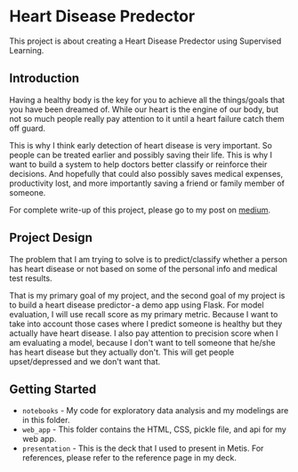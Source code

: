 # Heart Disease Predector
This project is about creating a Heart Disease Predector using Supervised Learning.

## Introduction  
Having a healthy body is the key for you to achieve all the things/goals that you have been dreamed of. While our heart is the engine of our body, but not so much people really pay attention to it until a heart failure catch them off guard.  

This is why I think early detection of heart disease is very important. So people can be treated earlier and possibly saving their life. This is why I want to build a system to help doctors better classify or reinforce their decisions. And hopefully that could also possibly saves medical expenses, productivity lost, and more importantly saving a friend or family member of someone.  

For complete write-up of this project, please go to my post on [medium](https://medium.com/@kahousio).

## Project Design
The problem that I am trying to solve is to predict/classify whether a person has heart disease or not based on some of the personal info and medical test results.  

That is my primary goal of my project, and the second goal of my project is to build a heart disease predictor - a demo app using Flask.
For model evaluation, I will use recall score as my primary metric. Because I want to take into account those cases where I predict someone is healthy but they actually have heart disease. I also pay attention to precision score when I am evaluating a model, because I don't want to tell someone that he/she has heart disease but they actually don't. This will get people upset/depressed and we don't want that.  

## Getting Started
* `notebooks` - My code for exploratory data analysis and my modelings are in this folder. 
* `web_app` - This folder contains the HTML, CSS, pickle file, and api for my web app.  
* `presentation` - This is the deck that I used to present in Metis. For references, please refer to the reference page in my deck.

